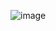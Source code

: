 
![image](https://github.com/DanteDeFlorencia77/ELN/assets/4090490/af46f690-97a0-42d0-8735-bbe0268b37ce)
